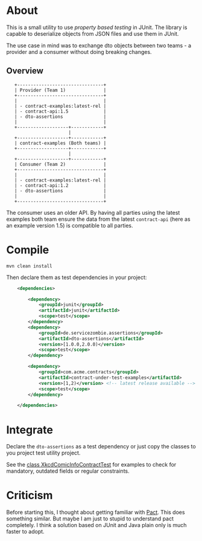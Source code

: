 # About

This is a small utility to use *property based testing* in JUnit. The library is capable to deserialize objects from JSON files and use them in JUnit.

The use case in mind was to exchange dto objects between two teams - a provider and a consumer without doing breaking changes.

## Overview

```
   +--------------------------------+
   | Provider (Team 1)              |
   +--------------------------------+
   |                                |
   | - contract-examples:latest-rel |
   | - contract-api:1.5             |
   | - dto-assertions               |
   |                                |
   +-------------------+------------+
                       |
   +-------------------+------------+
   | contract-examples (Both teams) |
   +-------------------+------------+             
                       |
   +-------------------+------------+
   | Consumer (Team 2)              |
   +--------------------------------+
   |                                |
   | - contract-examples:latest-rel |
   | - contract-api:1.2             |
   | - dto-assertions               |
   |                                |
   +--------------------------------+
```

The consumer uses an older API. By having all parties using the latest examples both team ensure the data from the latest `contract-api` (here as an example version 1.5) is compatible to all parties.

# Compile

```
mvn clean install
```

Then declare them as test dependencies in your project:

```xml
	<dependencies>

		<dependency>
			<groupId>junit</groupId>
			<artifactId>junit</artifactId>
			<scope>test</scope>
		</dependency>
		<dependency>
			<groupId>de.servicezombie.assertions</groupId>
			<artifactId>dto-assertions</artifactId>
			<version>[1.0.0,2.0.0)</version>
			<scope>test</scope>
		</dependency>

		<dependency>
			<groupId>com.acme.contracts</groupId>
			<artifactId>contract-under-test-examples</artifactId>
			<version>[1,2)</version> <!-- latest release available -->
			<scope>test</scope>
		</dependency>

	</dependencies>
```

# Integrate

Declare the `dto-assertions` as a test dependency or just copy the classes to you project test utility project.

See the [class XkcdComicInfoContractTest](dummy-api/src/test/java/de/servicezombie/samples/xkcd_transfer/XkcdComicInfoContractTest.java) for examples to check for mandatory, outdated fields or regular constraints.

# Criticism

Before starting this, I thought about getting familiar with [Pact](https://docs.pact.io/). This does something similar. But maybe I am just to stupid to understand pact completely. I think a solution based on JUnit and Java plain only is much faster to adopt.
